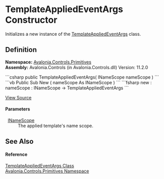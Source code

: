 # TemplateAppliedEventArgs Constructor


Initializes a new instance of the <a href="T_Avalonia_Controls_Primitives_TemplateAppliedEventArgs">TemplateAppliedEventArgs</a> class.



## Definition
**Namespace:** <a href="N_Avalonia_Controls_Primitives">Avalonia.Controls.Primitives</a>  
**Assembly:** Avalonia.Controls (in Avalonia.Controls.dll) Version: 11.2.0

<Tabs groupId="api-code-preview">
<TabItem value="csharp" label="C#">
```csharp
public TemplateAppliedEventArgs(
	INameScope nameScope
)
```
</TabItem>
<TabItem value="vb" label="VB">
```vb
Public Sub New ( 
	nameScope As INameScope
)
```
</TabItem>
<TabItem value="fsharp" label="F#">
```fsharp
new : 
        nameScope : INameScope -> TemplateAppliedEventArgs
```
</TabItem>
</Tabs>



<a href="https://github.com/AvaloniaUI/Avalonia/tree/master/src/Avalonia.Controls/Primitives/TemplateAppliedEventArgs.cs#L15" title="View the source code">View Source</a>



#### Parameters
<dl><dt>  <a href="T_Avalonia_Controls_INameScope">INameScope</a></dt><dd>The applied template's name scope.</dd></dl>

## See Also


#### Reference
<a href="T_Avalonia_Controls_Primitives_TemplateAppliedEventArgs">TemplateAppliedEventArgs Class</a>  
<a href="N_Avalonia_Controls_Primitives">Avalonia.Controls.Primitives Namespace</a>  

